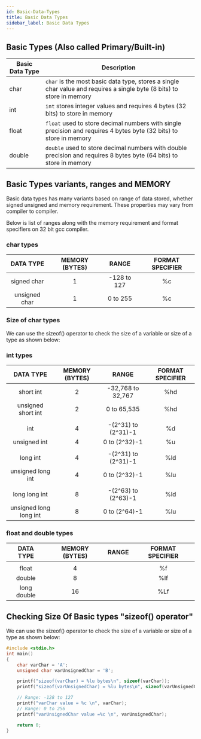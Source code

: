 ```yaml
---
id: Basic-Data-Types
title: Basic Data Types
sidebar_label: Basic Data Types
---
```


## Basic Types (Also called Primary/Built-in)

| Basic Data Type | Description |
| -- | -- |
| char | `char` is the most basic data type, stores a single char value and requires a single byte (8 bits) to store in memory |
| int | `int` stores integer values and requires 4 bytes (32 bits) to store in  memory |
| float | `float` used to store decimal numbers with single precision and requires 4 bytes byte (32 bits) to store in memory |
| double | `double` used to store decimal numbers with double precision and requires 8 bytes byte (64 bits) to store in memory |


## Basic Types variants, ranges and MEMORY

Basic data types has many variants based on range of data stored, whether signed  unsigned and memory requirement. These properties may vary from compiler to compiler. 

Below is list of ranges along with the memory requirement and format specifiers on 32 bit gcc compiler.

### char types

| DATA TYPE	| MEMORY (BYTES) | RANGE | FORMAT SPECIFIER |
|:--:|:--:|:--:|:--:|
| signed char | 1 | -128 to 127 | %c |
| unsigned char | 1 | 0 to 255 | %c |

### Size of char types

We can use the sizeof() operator to check the size of a variable or size of a type as shown below:




### int types

| DATA TYPE	| MEMORY (BYTES) | RANGE | FORMAT SPECIFIER |
|:--:|:--:|:--:|:--:|
| short int | 2 | -32,768 to 32,767 | %hd |
| unsigned short int | 2 | 0 to 65,535 | %hd |
| | | |
| int | 4 | -(2^31) to (2^31)-1 | %d |
| unsigned int | 4 | 0 to (2^32)-1 | %u |
| | | |
| long int | 4 | -(2^31) to (2^31)-1 | %ld |
| unsigned long int | 4 | 0 to (2^32)-1 | %lu |
| | | |
| long long int | 8 | -(2^63) to (2^63)-1 | %ld |
| unsigned long long int | 8 | 0 to (2^64)-1 | %lu |


### float and double types

| DATA TYPE	| MEMORY (BYTES) | RANGE | FORMAT SPECIFIER |
|:--:|:--:|:--:|:--:|
| | | |
| float | 4 | | %f |
| double | 8 | | %lf |
| long double | 16 | | %Lf |


## Checking Size Of Basic types "sizeof() operator"

We can use the sizeof() operator to check the size of a variable or size of a type as shown below:

```c
#include <stdio.h>
int main()
{
    char varChar = 'A';
    unsigned char varUnsignedChar = 'B';

    printf("sizeof(varChar) = %lu bytes\n", sizeof(varChar));
    printf("sizeof(varUnsignedChar) = %lu bytes\n", sizeof(varUnsignedChar));

    // Range: -128 to 127
    printf("varChar value = %c \n", varChar);
    // Range: 0 to 256
    printf("varUnsignedChar value =%c \n", varUnsignedChar);

    return 0;
}
```
